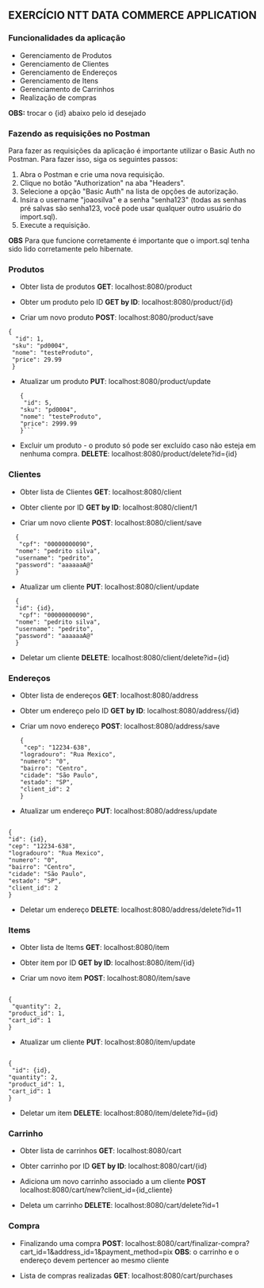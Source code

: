 ## EXERCÍCIO NTT DATA COMMERCE APPLICATION

### Funcionalidades da aplicação

- Gerenciamento de Produtos
- Gerenciamento de Clientes
- Gerenciamento de Endereços
- Gerenciamento de Itens
- Gerenciamento de Carrinhos
- Realização de compras

**OBS:** trocar o {id} abaixo pelo id desejado

### Fazendo as requisições no Postman

Para fazer as requisições da aplicação é importante utilizar o Basic Auth no Postman. Para fazer isso, siga os seguintes passos:

1. Abra o Postman e crie uma nova requisição.
2. Clique no botão "Authorization" na aba "Headers".
3. Selecione a opção "Basic Auth" na lista de opções de autorização.
4. Insira o username "joaosilva" e a senha "senha123" (todas as senhas pré salvas são senha123, você pode usar qualquer outro usuário do import.sql).
5. Execute a requisição.

**OBS** Para que funcione corretamente é importante que o import.sql tenha sido lido corretamente pelo hibernate.

### Produtos

- Obter lista de produtos
  **GET**: localhost:8080/product

- Obter um produto pelo ID
  **GET by ID**: localhost:8080/product/{id}

- Criar um novo produto
  **POST**: localhost:8080/product/save

```
{
  "id": 1,
 "sku": "pd0004",
 "nome": "testeProduto",
 "price": 29.99
 }
```

- Atualizar um produto
  **PUT**: localhost:8080/product/update
  ````
  {
   "id": 5,
  "sku": "pd0004",
  "nome": "testeProduto",
  "price": 2999.99
  }```
  ````
- Excluir um produto - o produto só pode ser excluído caso não esteja em nenhuma compra.
  **DELETE**: localhost:8080/product/delete?id={id}

### Clientes

- Obter lista de Clientes
  **GET**: localhost:8080/client

- Obter cliente por ID
  **GET by ID**: localhost:8080/client/1

- Criar um novo cliente
  **POST**: localhost:8080/client/save

```
  {
   "cpf": "00000000090",
  "nome": "pedrito silva",
  "username": "pedrito",
  "password": "aaaaaaA@"
  }
```

- Atualizar um cliente
  **PUT**: localhost:8080/client/update

```
  {
  "id": {id},
   "cpf": "00000000090",
  "nome": "pedrito silva",
  "username": "pedrito",
  "password": "aaaaaaA@"
  }
```

- Deletar um cliente
  **DELETE**: localhost:8080/client/delete?id={id}

### Endereços

- Obter lista de endereços
  **GET**: localhost:8080/address

- Obter um endereço pelo ID
  **GET by ID**: localhost:8080/address/{id}

- Criar um novo endereço
  **POST**: localhost:8080/address/save

  ```
  {
   "cep": "12234-638",
  "logradouro": "Rua Mexico",
  "numero": "0",
  "bairro": "Centro",
  "cidade": "São Paulo",
  "estado": "SP",
  "client_id": 2
  }
  ```

- Atualizar um endereço
  **PUT**: localhost:8080/address/update

```

{
"id": {id},
"cep": "12234-638",
"logradouro": "Rua Mexico",
"numero": "0",
"bairro": "Centro",
"cidade": "São Paulo",
"estado": "SP",
"client_id": 2
}

```

- Deletar um endereço
  **DELETE**: localhost:8080/address/delete?id=11<br>

### Items

- Obter lista de Items
  **GET**: localhost:8080/item

- Obter item por ID
  **GET by ID**: localhost:8080/item/{id}

- Criar um novo item
  **POST**: localhost:8080/item/save

```

{
 "quantity": 2,
"product_id": 1,
"cart_id": 1
}

```

- Atualizar um cliente
  **PUT**: localhost:8080/item/update

```

{
 "id": {id},
"quantity": 2,
"product_id": 1,
"cart_id": 1
}

```

- Deletar um item
  **DELETE**: localhost:8080/item/delete?id={id}

### Carrinho

- Obter lista de carrinhos
  **GET**: localhost:8080/cart

- Obter carrinho por ID
  **GET by ID**: localhost:8080/cart/{id}

- Adiciona um novo carrinho associado a um cliente
  **POST** localhost:8080/cart/new?client_id={id_cliente}

- Deleta um carrinho
  **DELETE**: localhost:8080/cart/delete?id=1

### Compra

- Finalizando uma compra
  **POST**: localhost:8080/cart/finalizar-compra?cart_id=1&address_id=1&payment_method=pix
  **OBS**: o carrinho e o endereço devem pertencer ao mesmo cliente

- Lista de compras realizadas
  **GET**: localhost:8080/cart/purchases
